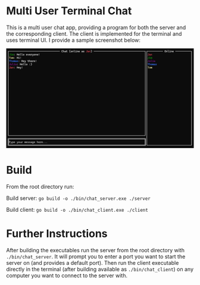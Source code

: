 # Multi User Terminal Chat
This is a multi user chat app, providing a program for both the server and the corresponding client.
The client is implemented for the terminal and uses terminal UI. I provide a sample screenshot below:

![Multi User Terminal Chat](preview.png)

# Build
From the root directory run:

Build server:
`go build -o ./bin/chat_server.exe ./server`

Build client:
`go build -o ./bin/chat_client.exe ./client`

# Further Instructions
After building the executables run the server from the root directory with `./bin/chat_server`. It will prompt you to enter a port you want to start the server on (and provides a default port).
Then run the client executable directly in the terminal (after building available as `./bin/chat_client`) on any computer you want to connect to the server with.